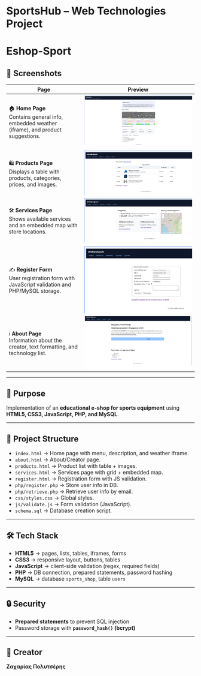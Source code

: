 # SportsHub – Web Technologies Project

# Eshop-Sport

## 📸 Screenshots

| Page | Preview |
|------|---------|
| 🏠 **Home Page** <br> Contains general info, embedded weather (iframe), and product suggestions. | ![Home](https://github.com/ImZaharias/Esport_Shop/blob/main/1.png) |
| 🛍️ **Products Page** <br> Displays a table with products, categories, prices, and images. | ![Products](https://github.com/ImZaharias/Esport_Shop/blob/main/2.png) |
| 🛠️ **Services Page** <br> Shows available services and an embedded map with store locations. | ![Services](https://github.com/ImZaharias/Esport_Shop/blob/main/3.png) |
| ✍️ **Register Form** <br> User registration form with JavaScript validation and PHP/MySQL storage. | ![Register](https://github.com/ImZaharias/Esport_Shop/blob/main/4.png) |
| ℹ️ **About Page** <br> Information about the creator, text formatting, and technology list. | ![About](https://github.com/ImZaharias/Esport_Shop/blob/main/5.1.png) |

---

## 🎯 Purpose
Implementation of an **educational e-shop for sports equipment** using **HTML5, CSS3, JavaScript, PHP, and MySQL**.

---

## 📂 Project Structure
- `index.html` → Home page with menu, description, and weather iframe.
- `about.html` → About/Creator page.
- `products.html` → Product list with table + images.
- `services.html` → Services page with grid + embedded map.
- `register.html` → Registration form with JS validation.
- `php/register.php` → Store user info in DB.
- `php/retrieve.php` → Retrieve user info by email.
- `css/styles.css` → Global styles.
- `js/validate.js` → Form validation (JavaScript).
- `schema.sql` → Database creation script.

---

## 🛠️ Tech Stack
- **HTML5** → pages, lists, tables, iframes, forms  
- **CSS3** → responsive layout, buttons, tables  
- **JavaScript** → client-side validation (regex, required fields)  
- **PHP** → DB connection, prepared statements, password hashing  
- **MySQL** → database `sports_shop`, table `users`  

---

## 🔒 Security
- **Prepared statements** to prevent SQL injection  
- Password storage with **`password_hash()` (bcrypt)**  

---

## 👤 Creator
**Ζαχαρίας Πολυτσέρης**

